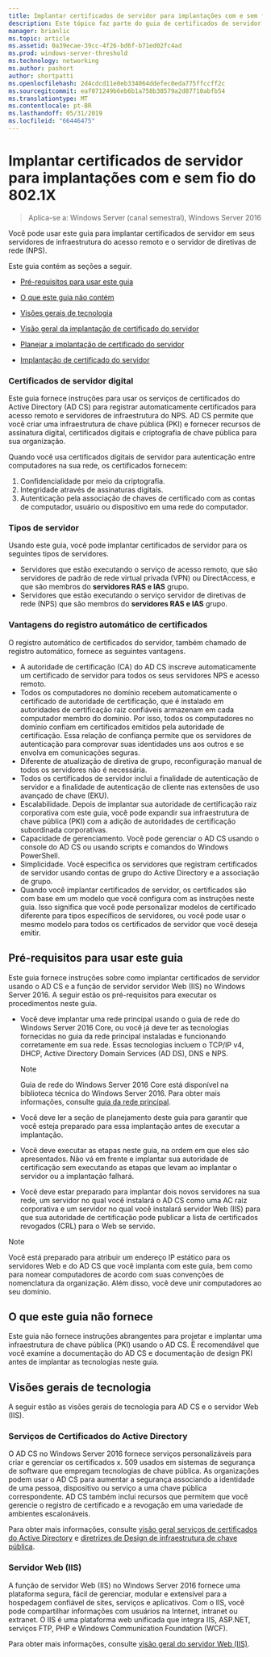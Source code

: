 ```yaml
---
title: Implantar certificados de servidor para implantações com e sem fio do 802.1X
description: Este tópico faz parte do guia de certificados de servidor de implantação para 802.1 X com fio e implantações sem fio
manager: brianlic
ms.topic: article
ms.assetid: 0a39ecae-39cc-4f26-bd6f-b71ed02fc4ad
ms.prod: windows-server-threshold
ms.technology: networking
ms.author: pashort
author: shortpatti
ms.openlocfilehash: 2d4cdcd11e0eb334064ddefec0eda775ffccff2c
ms.sourcegitcommit: eaf071249b6eb6b1a758b38579a2d87710abfb54
ms.translationtype: MT
ms.contentlocale: pt-BR
ms.lasthandoff: 05/31/2019
ms.locfileid: "66446475"
---
```

# <a name="deploy-server-certificates-for-8021x-wired-and-wireless-deployments"></a>Implantar certificados de servidor para implantações com e sem fio do 802.1X

>Aplica-se a: Windows Server (canal semestral), Windows Server 2016

Você pode usar este guia para implantar certificados de servidor em seus servidores de infraestrutura do acesso remoto e o servidor de diretivas de rede (NPS).   

Este guia contém as seções a seguir.  

-   [Pré-requisitos para usar este guia](#bkmk_pre)  

-   [O que este guia não contém](#bkmk_not)  

-   [Visões gerais de tecnologia](#bkmk_tech)  

-   [Visão geral da implantação de certificado do servidor](Server-Certificate-Deployment-Overview.md)  

-   [Planejar a implantação de certificado do servidor](Server-Certificate-Deployment-Planning.md)  

-   [Implantação de certificado do servidor](Server-Certificate-Deployment.md)  

### <a name="digital-server-certificates"></a>**Certificados de servidor digital**  
Este guia fornece instruções para usar os serviços de certificados do Active Directory (AD CS) para registrar automaticamente certificados para acesso remoto e servidores de infraestrutura do NPS. AD CS permite que você criar uma infraestrutura de chave pública (PKI) e fornecer recursos de assinatura digital, certificados digitais e criptografia de chave pública para sua organização.  

Quando você usa certificados digitais de servidor para autenticação entre computadores na sua rede, os certificados fornecem:   

1. Confidencialidade por meio da criptografia.  
2. Integridade através de assinaturas digitais.  
3. Autenticação pela associação de chaves de certificado com as contas de computador, usuário ou dispositivo em uma rede do computador.  

### <a name="server-types"></a>**Tipos de servidor**  
Usando este guia, você pode implantar certificados de servidor para os seguintes tipos de servidores.  
- Servidores que estão executando o serviço de acesso remoto, que são servidores de padrão de rede virtual privada (VPN) ou DirectAccess, e que são membros do **servidores RAS e IAS** grupo.  
- Servidores que estão executando o serviço servidor de diretivas de rede (NPS) que são membros do **servidores RAS e IAS** grupo.  

### <a name="advantages-of-certificate-autoenrollment"></a>**Vantagens do registro automático de certificados**  
O registro automático de certificados do servidor, também chamado de registro automático, fornece as seguintes vantagens.  

- A autoridade de certificação (CA) do AD CS inscreve automaticamente um certificado de servidor para todos os seus servidores NPS e acesso remoto.  
- Todos os computadores no domínio recebem automaticamente o certificado de autoridade de certificação, que é instalado em autoridades de certificação raiz confiáveis armazenam em cada computador membro do domínio. Por isso, todos os computadores no domínio confiam em certificados emitidos pela autoridade de certificação. Essa relação de confiança permite que os servidores de autenticação para comprovar suas identidades uns aos outros e se envolva em comunicações seguras.  
- Diferente de atualização de diretiva de grupo, reconfiguração manual de todos os servidores não é necessária.  
- Todos os certificados de servidor inclui a finalidade de autenticação de servidor e a finalidade de autenticação de cliente nas extensões de uso avançado de chave (EKU).  
- Escalabilidade. Depois de implantar sua autoridade de certificação raiz corporativa com este guia, você pode expandir sua infraestrutura de chave pública (PKI) com a adição de autoridades de certificação subordinada corporativas.  
- Capacidade de gerenciamento. Você pode gerenciar o AD CS usando o console do AD CS ou usando scripts e comandos do Windows PowerShell.  
- Simplicidade. Você especifica os servidores que registram certificados de servidor usando contas de grupo do Active Directory e a associação de grupo.   
- Quando você implantar certificados de servidor, os certificados são com base em um modelo que você configura com as instruções neste guia. Isso significa que você pode personalizar modelos de certificado diferente para tipos específicos de servidores, ou você pode usar o mesmo modelo para todos os certificados de servidor que você deseja emitir.  

## <a name="bkmk_pre"></a>Pré-requisitos para usar este guia  

Este guia fornece instruções sobre como implantar certificados de servidor usando o AD CS e a função de servidor servidor Web (IIS) no Windows Server 2016. A seguir estão os pré-requisitos para executar os procedimentos neste guia.  

- Você deve implantar uma rede principal usando o guia de rede do Windows Server 2016 Core, ou você já deve ter as tecnologias fornecidas no guia da rede principal instaladas e funcionando corretamente em sua rede. Essas tecnologias incluem o TCP/IP v4, DHCP, Active Directory Domain Services (AD DS), DNS e NPS.  
  >[!NOTE]
  >Guia de rede do Windows Server 2016 Core está disponível na biblioteca técnica do Windows Server 2016. Para obter mais informações, consulte [guia da rede principal](../../../core-network-guide/Core-Network-Guide.md).

- Você deve ler a seção de planejamento deste guia para garantir que você esteja preparado para essa implantação antes de executar a implantação.  
- Você deve executar as etapas neste guia, na ordem em que eles são apresentados. Não vá em frente e implantar sua autoridade de certificação sem executando as etapas que levam ao implantar o servidor ou a implantação falhará.  
- Você deve estar preparado para implantar dois novos servidores na sua rede, um servidor no qual você instalará o AD CS como uma AC raiz corporativa e um servidor no qual você instalará servidor Web (IIS) para que sua autoridade de certificação pode publicar a lista de certificados revogados (CRL) para o Web se servido.   

>[!NOTE]  
>Você está preparado para atribuir um endereço IP estático para os servidores Web e do AD CS que você implanta com este guia, bem como para nomear computadores de acordo com suas convenções de nomenclatura da organização. Além disso, você deve unir computadores ao seu domínio.  

## <a name="bkmk_not"></a>O que este guia não fornece  
Este guia não fornece instruções abrangentes para projetar e implantar uma infraestrutura de chave pública (PKI) usando o AD CS. É recomendável que você examine a documentação do AD CS e documentação de design PKI antes de implantar as tecnologias neste guia.   

## <a name="bkmk_tech"></a>Visões gerais de tecnologia  
A seguir estão as visões gerais de tecnologia para AD CS e o servidor Web (IIS).  

### <a name="active-directory-certificate-services"></a>Serviços de Certificados do Active Directory  
O AD CS no Windows Server 2016 fornece serviços personalizáveis para criar e gerenciar os certificados x. 509 usados em sistemas de segurança de software que empregam tecnologias de chave pública. As organizações podem usar o AD CS para aumentar a segurança associando a identidade de uma pessoa, dispositivo ou serviço a uma chave pública correspondente. AD CS também inclui recursos que permitem que você gerencie o registro de certificado e a revogação em uma variedade de ambientes escalonáveis.  

Para obter mais informações, consulte [visão geral serviços de certificados do Active Directory](https://technet.microsoft.com/library/hh831740.aspx) e [diretrizes de Design de infraestrutura de chave pública](https://social.technet.microsoft.com/wiki/contents/articles/2901.public-key-infrastructure-design-guidance.aspx).  

### <a name="web-server-iis"></a>Servidor Web (IIS)  

A função de servidor Web (IIS) no Windows Server 2016 fornece uma plataforma segura, fácil de gerenciar, modular e extensível para a hospedagem confiável de sites, serviços e aplicativos. Com o IIS, você pode compartilhar informações com usuários na Internet, intranet ou extranet. O IIS é uma plataforma web unificada que integra IIS, ASP.NET, serviços FTP, PHP e Windows Communication Foundation (WCF).  

Para obter mais informações, consulte [visão geral do servidor Web (IIS)](https://technet.microsoft.com/library/hh831725.aspx).  
